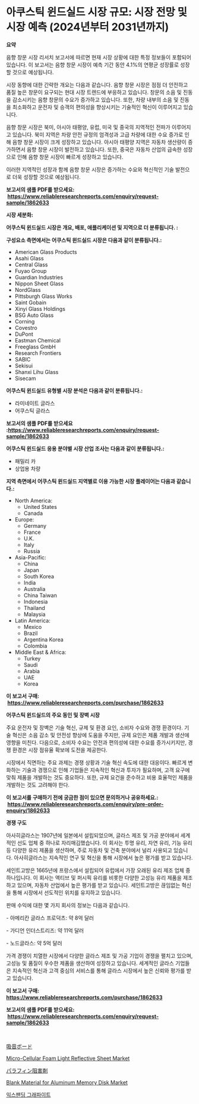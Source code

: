 <p><h1>아쿠스틱 윈드실드 시장 규모: 시장 전망 및 시장 예측 (2024년부터 2031년까지)</h1></p><p><strong>요약</strong></p>
<p><p>음향 창문 시장 리서치 보고서에 따르면 현재 시장 상황에 대한 특정 정보들이 포함되어 있습니다. 이 보고서는 음향 창문 시장이 예측 기간 동안 4.1%의 연평균 성장률로 성장할 것으로 예상됩니다.</p><p>시장 동향에 대한 간략한 개요는 다음과 같습니다. 음향 창문 시장은 점점 더 안전하고 품질 높은 창문이 요구되는 현대 시장 트렌드에 부응하고 있습니다. 창문의 소음 및 진동을 감소시키는 음향 창문의 수요가 증가하고 있습니다. 또한, 차량 내부의 소음 및 진동을 최소화하고 운전자 및 승객의 편의성을 향상시키는 기술적인 혁신이 이루어지고 있습니다.</p><p>음향 창문 시장은 북미, 아시아 태평양, 유럽, 미국 및 중국의 지역적인 전파가 이루어지고 있습니다. 북미 지역은 차량 안전 규정의 엄격성과 고급 차량에 대한 수요 증가로 인해 음향 창문 시장이 크게 성장하고 있습니다. 아시아 태평양 지역은 자동차 생산량이 증가하면서 음향 창문 시장이 발전하고 있습니다. 또한, 중국은 자동차 산업의 급속한 성장으로 인해 음향 창문 시장이 빠르게 성장하고 있습니다.</p><p>이러한 지역적인 성장과 함께 음향 창문 시장은 증가하는 수요와 혁신적인 기술 발전으로 더욱 성장할 것으로 예상됩니다.</p></p>
<p><strong>보고서의 샘플 PDF를 받으세요: &nbsp;<a href="https://www.reliableresearchreports.com/enquiry/request-sample/1862633">https://www.reliableresearchreports.com/enquiry/request-sample/1862633</a></strong></p>
<p><strong>시장 세분화:</strong></p>
<p><strong> 어쿠스틱 윈드실드 시장은 개요, 배포, 애플리케이션 및 지역으로 더 분류됩니다. :</strong></p>
<p><strong>구성요소 측면에서는 어쿠스틱 윈드실드 시장은 다음과 같이 분류됩니다.:</strong></p>
<p><ul><li>American Glass Products</li><li>Asahi Glass</li><li>Central Glass</li><li>Fuyao Group</li><li>Guardian Industries</li><li>Nippon Sheet Glass</li><li>NordGlass</li><li>Pittsburgh Glass Works</li><li>Saint Gobain</li><li>Xinyi Glass Holdings</li><li>BSG Auto Glass</li><li>Corning</li><li>Covestro</li><li>DuPont</li><li>Eastman Chemical</li><li>Freeglass GmbH</li><li>Research Frontiers</li><li>SABIC</li><li>Sekisui</li><li>Shanxi Lihu Glass</li><li>Sisecam</li></ul></p>
<p><strong> 어쿠스틱 윈드실드 유형별 시장 분석은 다음과 같이 분류됩니다.:</strong></p>
<p><ul><li>라미네이트 글라스</li><li>어쿠스틱 글라스</li></ul></p>
<p><strong>보고서의 샘플 PDF를 받으세요 :<a href="https://www.reliableresearchreports.com/enquiry/request-sample/1862633">https://www.reliableresearchreports.com/enquiry/request-sample/1862633</a></strong></p>
<p><strong> 어쿠스틱 윈드실드 응용 분야별 시장 산업 조사는 다음과 같이 분류됩니다.:</strong></p>
<p><ul><li>패밀리 카</li><li>상업용 차량</li></ul></p>
<p><strong>지역 측면에서 어쿠스틱 윈드실드 지역별로 이용 가능한 시장 플레이어는 다음과 같습니다.:</strong></p>
<p><ul>
    <li>
        North America:
        <ul>
            <li>United States</li>
            <li>Canada</li>
        </ul>
    </li>
    <li>
        Europe:
        <ul>
            <li>Germany</li>
            <li>France</li>
            <li>U.K.</li>
            <li>Italy</li>
            <li>Russia</li>
        </ul>
    </li>
    <li>
        Asia-Pacific:
        <ul>
            <li>China</li>
            <li>Japan</li>
            <li>South Korea</li>
            <li>India</li>
            <li>Australia</li>
            <li>China Taiwan</li>
            <li>Indonesia</li>
            <li>Thailand</li>
            <li>Malaysia</li>
        </ul>
    </li>
    <li>
        Latin America:
        <ul>
            <li>Mexico</li>
            <li>Brazil</li>
            <li>Argentina Korea</li>
            <li>Colombia</li>
        </ul>
    </li>
    <li>
        Middle East & Africa:
        <ul>
            <li>Turkey</li>
            <li>Saudi</li>
            <li>Arabia</li>
            <li>UAE</li>
            <li>Korea</li>
        </ul>
    </li>
    </ul></p>
<p><strong>이 보고서 구매: &nbsp;<a href="https://www.reliableresearchreports.com/purchase/1862633">https://www.reliableresearchreports.com/purchase/1862633</a></strong></p>
<p><strong>어쿠스틱 윈드실드의 주요 동인 및 장벽 시장</strong></p>
<p><p>주요 운전자 및 장벽은 기술 혁신, 규제 및 환경 요인, 소비자 수요와 경쟁 환경이다. 기술 혁신은 소음 감소 및 안전성 향상에 도움을 주지만, 규제 요인은 제품 개발과 생산에 영향을 미친다. 다음으로, 소비자 수요는 안전과 편의성에 대한 수요를 증가시키지만, 경쟁 환경은 시장 점유율 확보에 도전을 제공한다.</p><p>시장에서 직면하는 주요 과제는 경쟁 상황과 기술 혁신 속도에 대한 대응이다. 빠르게 변화하는 기술과 경쟁으로 인해 기업들은 지속적인 혁신과 투자가 필요하며, 고객 요구에 맞춰 제품을 개발하는 것도 중요하다. 또한, 규제 요건을 준수하고 비용 효율적인 제품을 개발하는 것도 고려해야 한다.</p></p>
<p><strong>이 보고서를 구매하기 전에 궁금한 점이 있으면 문의하거나 공유하세요.: &nbsp;<a href="https://www.reliableresearchreports.com/enquiry/pre-order-enquiry/1862633">https://www.reliableresearchreports.com/enquiry/pre-order-enquiry/1862633</a></strong></p>
<p><strong>경쟁 구도</strong></p>
<p><p>아사히글라스는 1907년에 일본에서 설립되었으며, 글라스 제조 및 가공 분야에서 세계적인 선도 업체 중 하나로 자리매김했습니다. 이 회사는 투명 유리, 자연 유리, 기능 유리 등 다양한 유리 제품을 생산하며, 주로 자동차 및 건축 분야에서 널리 사용되고 있습니다. 아사히글라스는 지속적인 연구 및 혁신을 통해 시장에서 높은 평가를 받고 있습니다.</p><p>세인트고방은 1665년에 프랑스에서 설립되어 유럽에서 가장 오래된 유리 제조 업체 중 하나입니다. 이 회사는 액티브 및 퍼시픽 유리를 비롯한 다양한 고성능 유리 제품을 제조하고 있으며, 자동차 산업에서 높은 평가를 받고 있습니다. 세인트고방은 끊임없는 혁신을 통해 시장에서 선도적인 위치를 유지하고 있습니다.</p><p>판매 수익에 대한 몇 가지 회사의 정보는 다음과 같습니다.</p><p>- 아메리칸 글라스 프로덕츠: 약 8억 달러</p><p>- 가디언 인더스트리즈: 약 11억 달러</p><p>- 노드글라스: 약 5억 달러</p><p>가격 경쟁이 치열한 시장에서 다양한 글라스 제조 및 가공 기업이 경쟁을 펼치고 있으며, 고성능 및 품질이 우수한 제품을 생산하여 성장하고 있습니다. 세계적인 글라스 기업들은 지속적인 혁신과 고객 중심의 서비스를 통해 글라스 시장에서 높은 신뢰와 평가를 받고 있습니다.</p></p>
<p><strong>이 보고서 구매: &nbsp; <a href="https://www.reliableresearchreports.com/purchase/1862633">https://www.reliableresearchreports.com/purchase/1862633</a></strong></p>
<p><strong>보고서의 샘플 PDF를 받으세요: &nbsp;<a href="https://www.reliableresearchreports.com/enquiry/request-sample/1862633">https://www.reliableresearchreports.com/enquiry/request-sample/1862633</a></strong><strong></strong></p>
<p>&nbsp;</p>
<p><p><a href="https://github.com/cnnriuez22368/Market-Research-Report-List-1/blob/main/7707562192168.md">吸音ボード</a></p><p><a href="https://issuu.com/reportprime-2/docs/micro-cellular-foam-light-reflective-sheet-market-">Micro-Cellular Foam Light Reflective Sheet Market</a></p><p><a href="https://medium.com/@susanjprice2023/%E3%83%91%E3%83%A9%E3%83%95%E3%82%A3%E3%83%B3%E9%98%BB%E5%AE%B3%E5%89%A4%E5%B8%82%E5%A0%B4-%E5%B8%82%E5%A0%B4cagr-%E5%B8%82%E5%A0%B4%E5%8B%95%E5%90%91-%E3%81%8A%E3%82%88%E3%81%B3%E6%88%90%E9%95%B7%E6%88%A6%E7%95%A5%E3%81%AB%E9%96%A2%E3%81%99%E3%82%8B%E6%B4%9E%E5%AF%9F-7aaa9a49c040">パラフィン阻害剤</a></p><p><a href="https://issuu.com/reportprime-2/docs/blank-material-for-aluminum-memory-disk-market-siz">Blank Material for Aluminum Memory Disk Market</a></p><p><a href="https://github.com/vs10l4sfg5c/Market-Research-Report-List-1/blob/main/3906944191983.md">익스팬딩 그래파이트</a></p></p>